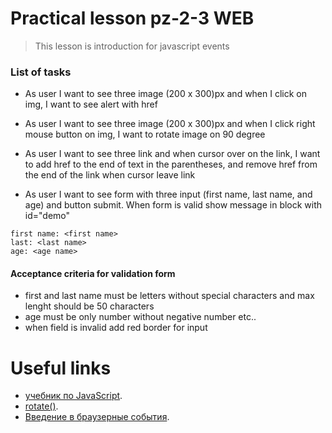 # Practical lesson pz-2-3 WEB
> This lesson is introduction for javascript events


### List of  tasks

* As user I want to see three image (200 x 300)px and when I click on img, I want to see alert with href

* As user I want to see three image (200 x 300)px and when I click right mouse button on img, I want to rotate image on 90 degree
  
* As user I want to see three link and when cursor over on the link, I want to add href to the end of text in the parentheses, and remove href from the end of the link when cursor leave link

* As user I want to see form with three input (first name, last name, and age) and button submit. When form is valid show message in block with id="demo"
```
first name: <first name>
last: <last name>
age: <age name> 
```
#### Acceptance criteria for validation form
* first and last name must be letters without special characters and max lenght should be 50 characters
* age must be only number without negative number etc..
* when field is invalid add red border for input

# Useful links
* [учебник по JavaScript](https://learn.javascript.ru/).
* [rotate()](https://developer.mozilla.org/en-US/docs/Web/CSS/transform-function/rotate()).
* [Введение в браузерные события](https://learn.javascript.ru/introduction-browser-events).
